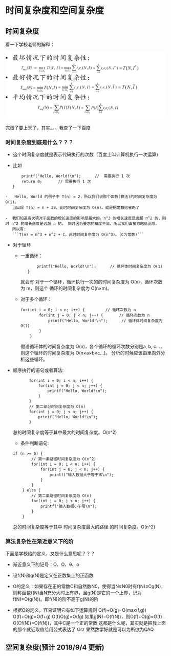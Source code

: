 #  时间复杂度和空间复杂度
##  时间复杂度
看一下学校老师的解释：
<p align="center">
  <img src="https://github.com/Cyberhan123/algorithm_learn/blob/master/day1/src/day1-1.png">
</p>
完蛋了要上天了，其实。。。我查了一下百度

###  时间复杂度到底是什么？？？

-  这个时间复杂度就是表示代码执行的次数（百度上叫计算机执行一次运算）

-  比如

```int Fun(void) {
       printf("Hello, World!\n");      //  需要执行 1 次
       return 0;       // 需要执行 1 次
   }
```

    -   Hello, World 的例子中 T(n) = 2，所以我们说那个函数(算法)的时间复杂度为 O(1)。
       当出现 T(n) = n + 29，此时时间复杂度为 O(n)。就是把常数给省略了
    
    -  我们知道高次项对于函数的增长速度的影响是最大的。n^3 的增长速度是远超 n^2 的，同时 n^2 的增长速度是远超 n 的。 同时因为要求的精度不高，所以我们直接忽略低此项。
       所以有:
       ```T(n) = n^3 + n^2 + C，此时时间复杂度为 O(n^3)。(C为常数)```

-  对于循环
    
    -  一重循环：
        ```for(int i = 0; i < n; i++) {         // 循环次数为 n
               printf("Hello, World!\n");      // 循环体时间复杂度为 O(1)
           }
        ```
        就会有
        对于一个循环，循环执行一次的的时间复杂度为 O(n)，循环次数为 m，则这个
        循环的时间复杂度为 O(n×m)。
    
    -  对于多个循环：
        ```
        for(int i = 0; i < n; i++) {         // 循环次数为 n
                for(int j = 0; j < n; j++) {       // 循环次数为 n
                    printf("Hello, World!\n");      // 循环体时间复杂度为 O(1)
                }
            }
        ```
        假设循环体的时间复杂度为 O(n)，各个循环的循环次数分别是a, b, c...，则这个循环的时间复杂度为 O(n×a×b×c...)。
        分析的时候应该由里向外分析这些循环。

-  顺序执行的语句或者算法:
    
    ```// 第一部分时间复杂度为 O(n^2)
           for(int i = 0; i < n; i++) {
               for(int j = 0; j < n; j++) {
                   printf("Hello, World!\n");
               }
           }
           // 第二部分时间复杂度为 O(n)
           for(int j = 0; j < n; j++) {
               printf("Hello, World!\n");
           }
    ```
    
      总的时间复杂度等于其中最大的时间复杂度。O(n^2)
    
   -  条件判断语句:
    
    ```
    if (n >= 0) {
            // 第一条路径时间复杂度为 O(n^2)
            for(int i = 0; i < n; i++) {
                for(int j = 0; j < n; j++) {
                    printf("输入数据大于等于零\n");
                }
            }
        } else {
            // 第二条路径时间复杂度为 O(n)
            for(int j = 0; j < n; j++) {
                printf("输入数据小于零\n");
            }
        }
    ```
    
    总的时间复杂度等于其中 时间复杂度最大的路径 的时间复杂度。O(n^2)

###  算法复杂性在渐近意义下的阶
下面是学校给的定义，又是什么意思呢？？？


-  渐近意义下的记号：O、Ω、θ、o

-  设f(N)和g(N)是定义在正数集上的正函数

-  O的定义：如果存在正的常数C和自然数N0，使得当N≥N0时有f(N)≤Cg(N)，则称函数f(N)当N充分大时上有界，且g(N)是它的一个上界，记为f(N)=O(g(N))。即f(N)的阶不高于g(N)的阶

-  根据O的定义，容易证明它有如下运算规则
        O(f)+O(g)=O(max(f,g))
        O(f)+O(g)=O(f+g)
        O(f)O(g)=O(fg)
        如果g(N)=O(f(N))，则O(f)+O(g)=O(f)
        O(Cf(N))=O(f(N))，其中C是一个正的常数
这都是什么呢，其实就是把我上面的那个就近取值给用公式表达了
Orz 果然数学好就是可以为所欲为QAQ
##  空间复杂度(预计 2018/9/4 更新)